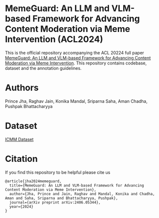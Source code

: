 



# MemeGuard: An LLM and VLM-based Framework for Advancing Content Moderation via Meme Intervention (ACL2024)

This is the official repository accompanying the ACL 20224 full paper [MemeGuard: An LLM and VLM-based Framework for Advancing Content Moderation via Meme Intervention](#). This repository contains codebase, dataset and the annotation guidelines.

# Authors
Prince Jha, Raghav Jain, Konika Mandal, Sriparna Saha, Aman Chadha, Pushpak Bhattacharyya

# Dataset
[ICMM Dataset](https://forms.gle/sqkmVUjh86Ezd6yk9)


# Citation
If you find this repository to be helpful please cite us

```
@article{jha2024memeguard,
  title={MemeGuard: An LLM and VLM-based Framework for Advancing Content Moderation via Meme Intervention},
  author={Jha, Prince and Jain, Raghav and Mandal, Konika and Chadha, Aman and Saha, Sriparna and Bhattacharyya, Pushpak},
  journal={arXiv preprint arXiv:2406.05344},
  year={2024}
}

```


